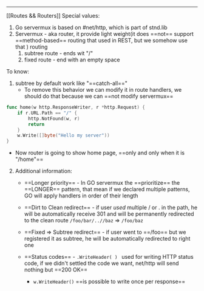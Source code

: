 ***
[[Routes && Routers]]
Special values:
1. Go servermux is based on #net/http, which is part of stnd.lib 
2. Servermux - aka router, it provide light weight(it does ==not== support ==method-based== routing that used in REST, but we somehow use that ) routing
	1. subtree route - ends wit "/"
	2. fixed route - end with an empty space 

To know:
1. subtree by default work like "==catch-all=="
	- To remove this behavior we can modify it in route handlers, we should do that because we can ==not modify servermux== 
```go
func home(w http.ResponseWriter, r *http.Request) {
    if r.URL.Path == "/" {
        http.NotFound(w, r)
        return 
    }
    w.Write([]byte("Hello my server"))
}
```
- Now router is going to show home page, ==only and only when it is "/home"==

2. Additional information:
	- ==Longer priority== -  In GO servermux the ==prioritize== the ==LONGER== pattern, that mean if we declared multiple patterns, GO will apply handlers in order of their length 

	- ==Dirt to Clean redirect== - if user *used* multiple / or . in the path, he will be automatically receive 301 and will be permanently redirected to the clean route  `/foo/bar/..//baz` => `/foo/baz`
	
	- ==Fixed => Subtree redirect== - if user went to ==/foo== but we registered it as subtree, he will be automatically redirected to right one 

	- ==Status codes== -  `.WriteHeader( ) ` used for writing HTTP status code, if we didn't settled the code we want, net/http will send nothing but ==200 OK== 
		- `w.WriteHeader()` ==is possible to write once per response== 